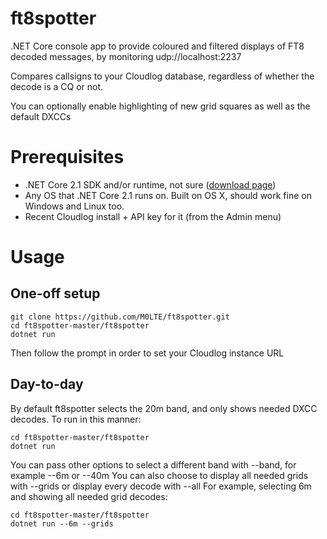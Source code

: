 # ft8spotter
.NET Core console app to provide coloured and filtered displays of FT8 decoded messages, by monitoring udp://localhost:2237

Compares callsigns to your Cloudlog database, regardless of whether the decode is a CQ or not.

You can optionally enable highlighting of new grid squares as well as the default DXCCs

# Prerequisites
- .NET Core 2.1 SDK and/or runtime, not sure ([download page](https://dotnet.microsoft.com/download/dotnet-core/2.1))
- Any OS that .NET Core 2.1 runs on. Built on OS X, should work fine on Windows and Linux too.
- Recent Cloudlog install + API key for it (from the Admin menu)

# Usage
## One-off setup
```
git clone https://github.com/M0LTE/ft8spotter.git
cd ft8spotter-master/ft8spotter
dotnet run
```
Then follow the prompt in order to set your Cloudlog instance URL
## Day-to-day
By default ft8spotter selects the 20m band, and only shows needed DXCC decodes. To run in this manner:
```
cd ft8spotter-master/ft8spotter
dotnet run
```
You can pass other options to select a different band with --band, for example --6m or --40m
You can also choose to display all needed grids with --grids or display every decode with --all
For example, selecting 6m and showing all needed grid decodes:
```
cd ft8spotter-master/ft8spotter
dotnet run --6m --grids
```
